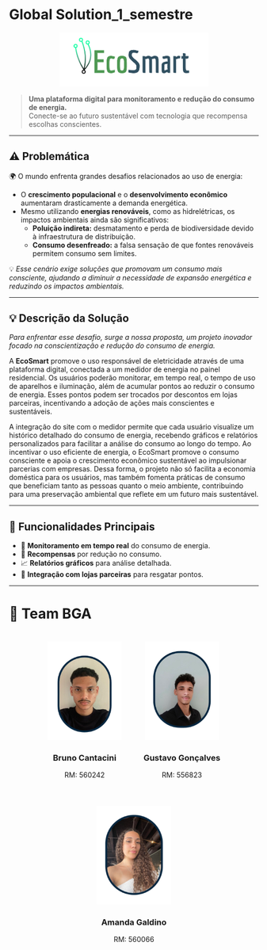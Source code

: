 # Global Solution_1_semestre

<div align="center">
  <img src="./imgs/EcoSmart_semfundo.png" alt="EcoSmart Logo" width="300px">
</div>

> **Uma plataforma digital para monitoramento e redução do consumo de energia.**  
> Conecte-se ao futuro sustentável com tecnologia que recompensa escolhas conscientes.  

---

## ⚠️ **Problemática**  

🌍 O mundo enfrenta grandes desafios relacionados ao uso de energia:  
- O **crescimento populacional** e o **desenvolvimento econômico** aumentaram drasticamente a demanda energética.  
- Mesmo utilizando **energias renováveis**, como as hidrelétricas, os impactos ambientais ainda são significativos:  
  - **Poluição indireta:** desmatamento e perda de biodiversidade devido à infraestrutura de distribuição.  
  - **Consumo desenfreado:** a falsa sensação de que fontes renováveis permitem consumo sem limites.  

💡 *Esse cenário exige soluções que promovam um consumo mais consciente, ajudando a diminuir a necessidade de expansão energética e reduzindo os impactos ambientais.*

---

## 💡 **Descrição da Solução**  

*Para enfrentar esse desafio, surge a nossa proposta, um projeto inovador focado na conscientização e redução do consumo de energia.*

A **EcoSmart** promove o uso responsável de eletricidade através de uma plataforma digital, conectada a um medidor de energia no painel residencial. Os usuários poderão monitorar, em tempo real, o tempo de uso de aparelhos e iluminação, além de acumular pontos ao reduzir o consumo de energia. Esses pontos podem ser trocados por descontos em lojas parceiras, incentivando a adoção de ações mais conscientes e sustentáveis. 

A integração do site com o medidor permite que cada usuário visualize um histórico detalhado do consumo de energia, recebendo gráficos e relatórios personalizados para facilitar a análise do consumo ao longo do tempo. 
Ao incentivar o uso eficiente de energia, o EcoSmart promove o consumo consciente e apoia o crescimento econômico sustentável ao impulsionar parcerias com empresas. Dessa forma, o projeto não só facilita a economia doméstica para os usuários, mas também fomenta práticas de consumo que beneficiam tanto as pessoas quanto o meio ambiente, contribuindo para uma preservação ambiental que reflete em um futuro mais sustentável.

---
## 🎯 **Funcionalidades Principais**  

- 🔎 **Monitoramento em tempo real** do consumo de energia.  
- 🏅 **Recompensas** por redução no consumo.  
- 📈 **Relatórios gráficos** para análise detalhada.  
- 🛒 **Integração com lojas parceiras** para resgatar pontos.  

---
# 👥 Team BGA

<div align="center">
  <div style="display: inline-block; margin: 20px; text-align: center;">
    <img src="./imgs/foto_Bruno.png" width="150" alt="Bruno Cantacini">
    <h3>Bruno Cantacini</h3>
    <p>RM: 560242</p>
  </div>
  <div style="display: inline-block; margin: 20px; text-align: center;">
    <img src="./imgs/foto_Gustavo.png" width="150" alt="Gustavo Gonçalves">
    <h3>Gustavo Gonçalves</h3>
    <p>RM: 556823</p>
  </div>
  <div style="display: inline-block; margin: 20px; text-align: center;">
    <img src="./imgs/foto_Amanda.png" width="150" alt="Amanda Galdino">
    <h3>Amanda Galdino</h3>
    <p>RM: 560066</p>
  </div>
</div>



